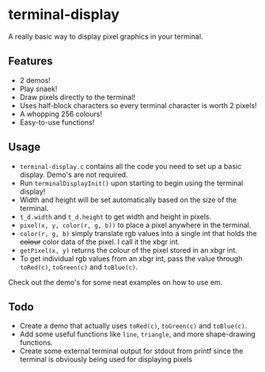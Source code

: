 # terminal-display
A really basic way to display pixel graphics in your terminal.

## Features
- 2 demos!
- Play snaek!
- Draw pixels directly to the terminal!
- Uses half-block characters so every terminal character is worth 2 pixels!
- A whopping 256 colours!
- Easy-to-use functions!

## Usage
- `terminal-display.c` contains all the code you need to set up a basic display. Demo's are not required.
- Run `terminalDisplayInit()` upon starting to begin using the terminal display!
- Width and height will be set automatically based on the size of the terminal.
- `t_d.width` and `t_d.height` to get width and height in pixels.
- `pixel(x, y, color(r, g, b))` to place a pixel anywhere in the terminal.
- `color(r, g, b)` simply translate rgb values into a single int that holds the ~~colour~~ color data of the pixel. I call it the xbgr int.
- `getPixel(x, y)` returns the colour of the pixel stored in an xbgr int.
- To get individual rgb values from an xbgr int, pass the value through `toRed(c)`, `toGreen(c)` and `toBlue(c)`.

Check out the demo's for some neat examples on how to use em.

## Todo
- Create a demo that actually uses `toRed(c)`, `toGreen(c)` and `toBlue(c)`.
- Add some useful functions like `line`, `triangle`, and more shape-drawing functions.
- Create some external terminal output for stdout from printf since the terminal is obviously being used for displaying pixels

